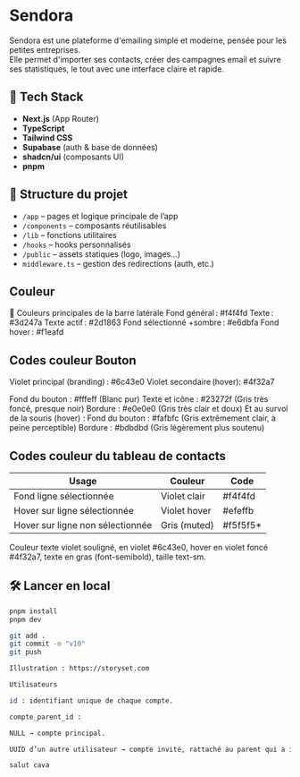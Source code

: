 # Sendora

Sendora est une plateforme d'emailing simple et moderne, pensée pour les petites entreprises.  
Elle permet d'importer ses contacts, créer des campagnes email et suivre ses statistiques, le tout avec une interface claire et rapide.

## 🚀 Tech Stack

- **Next.js** (App Router)
- **TypeScript**
- **Tailwind CSS**
- **Supabase** (auth & base de données)
- **shadcn/ui** (composants UI)
- **pnpm**

## 📁 Structure du projet

- `/app` – pages et logique principale de l’app
- `/components` – composants réutilisables
- `/lib` – fonctions utilitaires
- `/hooks` – hooks personnalisés
- `/public` – assets statiques (logo, images…)
- `middleware.ts` – gestion des redirections (auth, etc.)

## Couleur 

🎨 Couleurs principales de la barre latérale
Fond général : #f4f4fd
Texte : #3d247a
Texte actif : #2d1863
Fond sélectionné +sombre : #e6dbfa
Fond hover : #f1eafd

## Codes couleur Bouton
Violet principal (branding) : #6c43e0
Violet secondaire (hover): #4f32a7


Fond du bouton : #fffeff (Blanc pur)
Texte et icône : #23272f (Gris très foncé, presque noir)
Bordure : #e0e0e0 (Gris très clair et doux)
Et au survol de la souris (hover) :
Fond du bouton : #fafbfc (Gris extrêmement clair, à peine perceptible)
Bordure : #bdbdbd (Gris légèrement plus soutenu)

## Codes couleur du tableau de contacts

| Usage                                 | Couleur      | Code         |
|---------------------------------------|--------------|--------------|
| Fond ligne sélectionnée               | Violet clair | #f4f4fd      |
| Hover sur ligne sélectionnée          | Violet hover | #efeffb      |
| Hover sur ligne non sélectionnée      | Gris (muted) | #f5f5f5*     |

Couleur texte violet souligné, en violet #6c43e0,
hover en violet foncé #4f32a7,
texte en gras (font-semibold),
taille text-sm.
## 🛠 Lancer en local

```bash
pnpm install
pnpm dev

git add .
git commit -m "v10"
git push

Illustration : https://storyset.com

Utilisateurs

id : identifiant unique de chaque compte.

compte_parent_id :

NULL → compte principal.

UUID d’un autre utilisateur → compte invité, rattaché au parent qui a invité.

salut cava